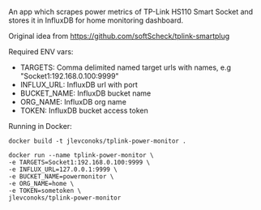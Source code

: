 An app which scrapes power metrics of TP-Link HS110 Smart Socket and stores it in InfluxDB for home monitoring dashboard. 

Original idea from https://github.com/softScheck/tplink-smartplug

Required ENV vars:
- TARGETS: Comma delimited named target urls with names, e.g "Socket1:192.168.0.100:9999"
- INFLUX_URL: InfluxDB url with port
- BUCKET_NAME: InfluxDB bucket name
- ORG_NAME: InfluxDB org name
- TOKEN: InfluxDB bucket access token


Running in Docker: 
```shell
docker build -t jlevconoks/tplink-power-monitor .

docker run --name tplink-power-monitor \
-e TARGETS=Socket1:192.168.0.100:9999 \
-e INFLUX_URL=127.0.0.1:9999 \
-e BUCKET_NAME=powermonitor \
-e ORG_NAME=home \
-e TOKEN=sometoken \
jlevconoks/tplink-power-monitor
```
